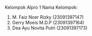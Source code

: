 Kelompok Alpro 1
Nama Kelompok:
1. M. Faiz Noer Rizky (23091397147)
2. Gerry Moeis M.D.P (23091397164)
3. Dea Ayu Novita Putri (23091397173)
